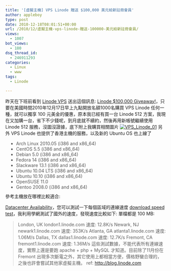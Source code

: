 ```yaml
---
title: '[虛擬主機] VPS Linode 贈送 $100,000 美元給新註冊會員'
author: appleboy
type: post
date: 2010-12-18T08:01:51+00:00
url: /2010/12/虛擬主機-vps-linode-贈送-100000-美元給新註冊會員/
views:
  - 1007
bot_views:
  - 180
dsq_thread_id:
  - 246911293
categories:
  - Linux
  - www
tags:
  - Linode

---
```

昨天在下班前看到 [Linode VPS][1] 送出這個訊息: [Linode $100,000 Giveaway!][2]，只要在美國時間2010年12月17日早上九點開放名額1000名購買 VPS Linode 任何一種，就可以獨享 100 元美金的優惠，原本我已經有買一台 Linode 512 方案，我現在又加購一台，省下不少錢呢，到月底就不續約，然後再用新帳號繼續使用 Linode 512 服務，沒圖沒證據，底下附上我購買相關圖片 [<img src="https://i0.wp.com/farm6.static.flickr.com/5241/5270076061_c1ac9d1064.jpg?resize=500%2C105&#038;ssl=1" alt="VPS_Linode_01" data-recalc-dims="1" />][3] 另外 VPS Linode 也提供了香港主機的服務，以及新的 Ubuntu OS 也上線了 

<ul style="list-style-type: disc; color: #555555; margin: 10px;">
  <li>
    Arch Linux 2010.05 (i386 and x86_64)
  </li>
  <li>
    CentOS 5.5 (i386 and x86_64)
  </li>
  <li>
    Debian 5.0 (i386 and x86_64)
  </li>
  <li>
    Fedora 14 (i386 and x86_64)
  </li>
  <li>
    Slackware 13.1 (i386 and x86_64)
  </li>
  <li>
    Ubuntu 10.04 LTS (i386 and x86_64)
  </li>
  <li>
    Ubuntu 10.10 (i386 and x86_64)
  </li>
  <li>
    OpenSUSE 11.0
  </li>
  <li>
    Gentoo 2008.0 (i386 and x86_64)
  </li>
</ul> 參考主機放在哪裡比較適合: 

[Datacenter Availability][4]，您可以測試一下每個區域的連線速度 [download speed test][5]，我利用學網測試了國外的速度，發現速度比較如下: 單檔都是 100 MB: 

> London, UK london1.linode.com 速度: 12.8K/s Newark, NJ newark1.linode.com 速度: 353K/s Atlanta, GA atlanta1.linode.com 速度: 1.06M/s Dallas, TX dallas1.linode.com 速度: 12.7K/s Fremont, CA fremont1.linode.com 速度: 1.36M/s 這些測試數據，不能代表所有連線速度，實際上還是要跑 apache + php + MySQL 才知道。目前除了11月份在 Fremont 出現多次斷電之外，其它使用上都相當方便，價格野蠻合理的，之後也許會嘗試其他家虛擬主機。 ref: <http://blog.linode.com>

 [1]: http://www.linode.com/
 [2]: http://blog.linode.com/2010/12/15/linode-100000-giveaway/
 [3]: https://www.flickr.com/photos/appleboy/5270076061/ "VPS_Linode_01 by appleboy46, on Flickr"
 [4]: http://www.linode.com/avail/
 [5]: http://www.linode.com/speedtest
